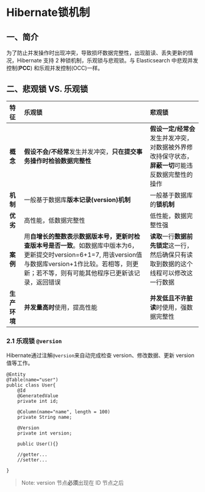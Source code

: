 # Hibernate锁机制
## 一、简介
为了防止并发操作时出现冲突，导致损坏数据完整性，出现脏读、丢失更新的情况，Hibernate 支持 2 种锁机制，乐观锁与悲观锁。与 Elasticsearch 中悲观并发控制(**PCC**)
和乐观并发控制(OCC)一样。

## 二、悲观锁 VS. 乐观锁
| **特征** | **乐观锁** | **悲观锁** |
| :--- | :--- | :--- |
| **概念** | **假设不会/不经常**发生并发冲突，**只在提交事务操作时检验数据完整性** | **假设一定/经常会**发生并发冲突，对数据被外界修改持保守状态，**屏蔽一切**可能违反数据完整性的操作 |
| **机制** | 一般基于数据库**版本记录(version)机制** | 一般基于数据库的**锁机制** |
| **优劣** | 高性能，低数据完整性 | 低性能，数据完整性强 |
| **案例** | 用**自增长的整数表示数据版本号，更新时检查版本号是否一致**。如数据库中版本为6，更新提交时version=6+1=7, 用该version值与数据库version+1作比较。若相等，则更新；若不等，则有可能其他程序已更新该记录，返回错误 | **读取**一行**数据前先锁定**这一行，然后确保只有读取到数据的这个线程可以修改这一行数据 |
| **生产环境** | **并发量高时**使用，提高性能 | **并发低且不许脏读**时使用，强数据完整性 |

### 2.1 乐观锁 `@version`
Hibernate通过注解`@version`来自动完成检查 version、修改数据、更新 version 值等工作。
```
@Entity
@Table(name="user")
public class User{
    @Id
    @GeneratedValue
    private int id;

    @Column(name="name", length = 100)
    private String name;

    @Version
    private int version;

    public User(){}

    //getter...
    //setter...

}
```
> Note: version 节点**必须**出现在 ID 节点之后